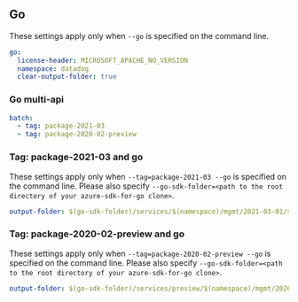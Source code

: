 ## Go

These settings apply only when `--go` is specified on the command line.

``` yaml $(go)
go:
  license-header: MICROSOFT_APACHE_NO_VERSION
  namespace: datadog
  clear-output-folder: true
```

### Go multi-api

``` yaml $(go) && $(multiapi)
batch:
  - tag: package-2021-03
  - tag: package-2020-02-preview
```

### Tag: package-2021-03 and go

These settings apply only when `--tag=package-2021-03 --go` is specified on the command line.
Please also specify `--go-sdk-folder=<path to the root directory of your azure-sdk-for-go clone>`.

``` yaml $(tag) == 'package-2021-03' && $(go)
output-folder: $(go-sdk-folder)/services/$(namespace)/mgmt/2021-03-01/$(namespace)
```

### Tag: package-2020-02-preview and go

These settings apply only when `--tag=package-2020-02-preview --go` is specified on the command line.
Please also specify `--go-sdk-folder=<path to the root directory of your azure-sdk-for-go clone>`.

``` yaml $(tag) == 'package-2020-02-preview' && $(go)
output-folder: $(go-sdk-folder)/services/preview/$(namespace)/mgmt/2020-02-01-preview/$(namespace)
```
